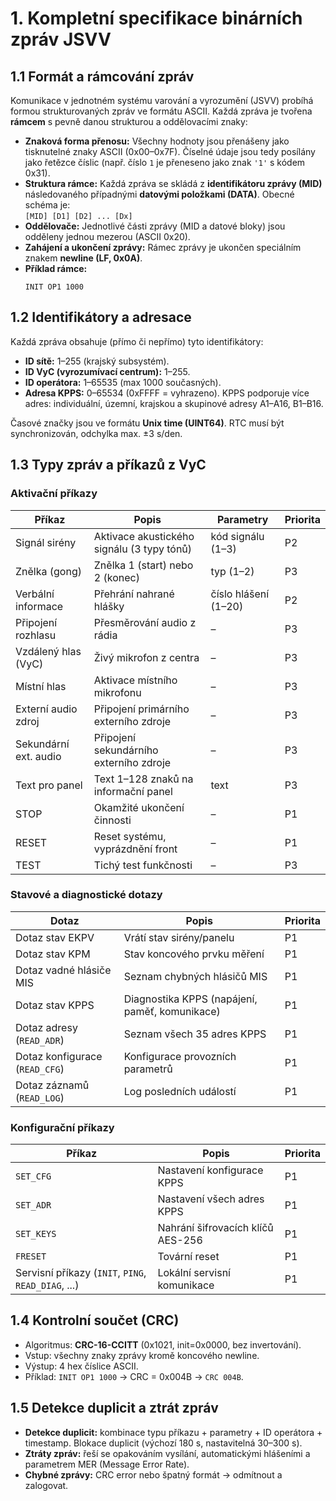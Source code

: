 # 1. Kompletní specifikace binárních zpráv JSVV

## 1.1 Formát a rámcování zpráv 
Komunikace v jednotném systému varování a vyrozumění (JSVV) probíhá formou strukturovaných zpráv ve formátu ASCII. Každá zpráva je tvořena **rámcem** s pevně danou strukturou a oddělovacími znaky:

- **Znaková forma přenosu:** Všechny hodnoty jsou přenášeny jako tisknutelné znaky ASCII (0x00–0x7F). Číselné údaje jsou tedy posílány jako řetězce číslic (např. číslo `1` je přeneseno jako znak `'1'` s kódem 0x31). 
- **Struktura rámce:** Každá zpráva se skládá z **identifikátoru zprávy (MID)** následovaného případnými **datovými položkami (DATA)**. Obecné schéma je:  
  `[MID] [D1] [D2] ... [Dx]`  
- **Oddělovače:** Jednotlivé části zprávy (MID a datové bloky) jsou odděleny jednou mezerou (ASCII 0x20). 
- **Zahájení a ukončení zprávy:** Rámec zprávy je ukončen speciálním znakem **newline (LF, 0x0A)**. 
- **Příklad rámce:**  
  ```
  INIT OP1 1000

  ```  

## 1.2 Identifikátory a adresace 
Každá zpráva obsahuje (přímo či nepřímo) tyto identifikátory:

- **ID sítě:** 1–255 (krajský subsystém).  
- **ID VyC (vyrozumívací centrum):** 1–255.  
- **ID operátora:** 1–65535 (max 1000 současných).  
- **Adresa KPPS:** 0–65534 (0xFFFF = vyhrazeno). KPPS podporuje více adres: individuální, územní, krajskou a skupinové adresy A1–A16, B1–B16.  

Časové značky jsou ve formátu **Unix time (UINT64)**. RTC musí být synchronizován, odchylka max. ±3 s/den.

## 1.3 Typy zpráv a příkazů z VyC 

### Aktivační příkazy
| Příkaz | Popis | Parametry | Priorita |
|--------|-------|-----------|----------|
| Signál sirény | Aktivace akustického signálu (3 typy tónů) | kód signálu (1–3) | P2 |
| Znělka (gong) | Znělka 1 (start) nebo 2 (konec) | typ (1–2) | P3 |
| Verbální informace | Přehrání nahrané hlášky | číslo hlášení (1–20) | P2 |
| Připojení rozhlasu | Přesměrování audio z rádia | – | P3 |
| Vzdálený hlas (VyC) | Živý mikrofon z centra | – | P3 |
| Místní hlas | Aktivace místního mikrofonu | – | P3 |
| Externí audio zdroj | Připojení primárního externího zdroje | – | P3 |
| Sekundární ext. audio | Připojení sekundárního externího zdroje | – | P3 |
| Text pro panel | Text 1–128 znaků na informační panel | text | P3 |
| STOP | Okamžité ukončení činnosti | – | P1 |
| RESET | Reset systému, vyprázdnění front | – | P1 |
| TEST | Tichý test funkčnosti | – | P3 |

### Stavové a diagnostické dotazy
| Dotaz | Popis | Priorita |
|-------|-------|----------|
| Dotaz stav EKPV | Vrátí stav sirény/panelu | P1 |
| Dotaz stav KPM | Stav koncového prvku měření | P1 |
| Dotaz vadné hlásiče MIS | Seznam chybných hlásičů MIS | P1 |
| Dotaz stav KPPS | Diagnostika KPPS (napájení, paměť, komunikace) | P1 |
| Dotaz adresy (`READ_ADR`) | Seznam všech 35 adres KPPS | P1 |
| Dotaz konfigurace (`READ_CFG`) | Konfigurace provozních parametrů | P1 |
| Dotaz záznamů (`READ_LOG`) | Log posledních událostí | P1 |

### Konfigurační příkazy
| Příkaz | Popis | Priorita |
|--------|-------|----------|
| `SET_CFG` | Nastavení konfigurace KPPS | P1 |
| `SET_ADR` | Nastavení všech adres KPPS | P1 |
| `SET_KEYS` | Nahrání šifrovacích klíčů AES-256 | P1 |
| `FRESET` | Tovární reset | P1 |
| Servisní příkazy (`INIT`, `PING`, `READ_DIAG`, ...) | Lokální servisní komunikace | P1 |

## 1.4 Kontrolní součet (CRC)
- Algoritmus: **CRC-16-CCITT** (0x1021, init=0x0000, bez invertování).  
- Vstup: všechny znaky zprávy kromě koncového newline.  
- Výstup: 4 hex číslice ASCII.  
- Příklad: `INIT OP1 1000` → CRC = 0x004B → `CRC 004B`.

## 1.5 Detekce duplicit a ztrát zpráv 
- **Detekce duplicit:** kombinace typu příkazu + parametry + ID operátora + timestamp. Blokace duplicit (výchozí 180 s, nastavitelná 30–300 s).  
- **Ztráty zpráv:** řeší se opakováním vysílání, automatickými hlášeními a parametrem MER (Message Error Rate).  
- **Chybné zprávy:** CRC error nebo špatný formát → odmítnout a zalogovat.
